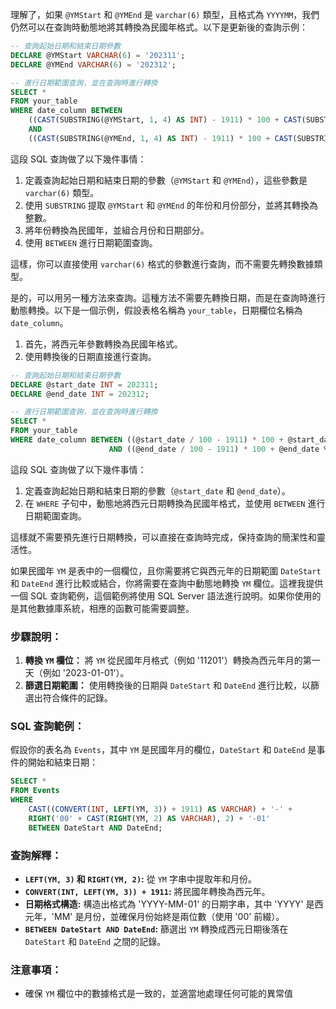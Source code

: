 理解了，如果 `@YMStart` 和 `@YMEnd` 是 `varchar(6)` 類型，且格式為 `YYYYMM`，我們仍然可以在查詢時動態地將其轉換為民國年格式。以下是更新後的查詢示例：

```sql
-- 查詢起始日期和結束日期參數
DECLARE @YMStart VARCHAR(6) = '202311';
DECLARE @YMEnd VARCHAR(6) = '202312';

-- 進行日期範圍查詢，並在查詢時進行轉換
SELECT *
FROM your_table
WHERE date_column BETWEEN 
    ((CAST(SUBSTRING(@YMStart, 1, 4) AS INT) - 1911) * 100 + CAST(SUBSTRING(@YMStart, 5, 2) AS INT)) * 100 + 1
    AND 
    ((CAST(SUBSTRING(@YMEnd, 1, 4) AS INT) - 1911) * 100 + CAST(SUBSTRING(@YMEnd, 5, 2) AS INT)) * 100 + 31;
```

這段 SQL 查詢做了以下幾件事情：

1. 定義查詢起始日期和結束日期的參數（`@YMStart` 和 `@YMEnd`），這些參數是 `varchar(6)` 類型。
2. 使用 `SUBSTRING` 提取 `@YMStart` 和 `@YMEnd` 的年份和月份部分，並將其轉換為整數。
3. 將年份轉換為民國年，並組合月份和日期部分。
4. 使用 `BETWEEN` 進行日期範圍查詢。

這樣，你可以直接使用 `varchar(6)` 格式的參數進行查詢，而不需要先轉換數據類型。

是的，可以用另一種方法來查詢。這種方法不需要先轉換日期，而是在查詢時進行動態轉換。以下是一個示例，假設表格名稱為 `your_table`，日期欄位名稱為 `date_column`。

1. 首先，將西元年參數轉換為民國年格式。
2. 使用轉換後的日期直接進行查詢。

```sql
-- 查詢起始日期和結束日期參數
DECLARE @start_date INT = 202311;
DECLARE @end_date INT = 202312;

-- 進行日期範圍查詢，並在查詢時進行轉換
SELECT *
FROM your_table
WHERE date_column BETWEEN ((@start_date / 100 - 1911) * 100 + @start_date % 100) * 100 + 1
                      AND ((@end_date / 100 - 1911) * 100 + @end_date % 100) * 100 + 31;
```

這段 SQL 查詢做了以下幾件事情：

1. 定義查詢起始日期和結束日期的參數（`@start_date` 和 `@end_date`）。
2. 在 `WHERE` 子句中，動態地將西元日期轉換為民國年格式，並使用 `BETWEEN` 進行日期範圍查詢。

這樣就不需要預先進行日期轉換，可以直接在查詢時完成，保持查詢的簡潔性和靈活性。

如果民國年 `YM` 是表中的一個欄位，且你需要將它與西元年的日期範圍 `DateStart` 和 `DateEnd` 進行比較或結合，你將需要在查詢中動態地轉換 `YM` 欄位。這裡我提供一個 SQL 查詢範例，這個範例將使用 SQL Server 語法進行說明。如果你使用的是其他數據庫系統，相應的函數可能需要調整。

### 步驟說明：

1. **轉換 `YM` 欄位：** 將 `YM` 從民國年月格式（例如 '11201'）轉換為西元年月的第一天（例如 '2023-01-01'）。
2. **篩選日期範圍：** 使用轉換後的日期與 `DateStart` 和 `DateEnd` 進行比較，以篩選出符合條件的記錄。

### SQL 查詢範例：

假設你的表名為 `Events`，其中 `YM` 是民國年月的欄位，`DateStart` 和 `DateEnd` 是事件的開始和結束日期：

```sql
SELECT *
FROM Events
WHERE
    CAST((CONVERT(INT, LEFT(YM, 3)) + 1911) AS VARCHAR) + '-' +
    RIGHT('00' + CAST(RIGHT(YM, 2) AS VARCHAR), 2) + '-01'
    BETWEEN DateStart AND DateEnd;
```

### 查詢解釋：

- **`LEFT(YM, 3)` 和 `RIGHT(YM, 2)`:** 從 `YM` 字串中提取年和月份。
- **`CONVERT(INT, LEFT(YM, 3)) + 1911`:** 將民國年轉換為西元年。
- **日期格式構造:** 構造出格式為 'YYYY-MM-01' 的日期字串，其中 'YYYY' 是西元年，'MM' 是月份，並確保月份始終是兩位數（使用 '00' 前綴）。
- **`BETWEEN DateStart AND DateEnd`:** 篩選出 `YM` 轉換成西元日期後落在 `DateStart` 和 `DateEnd` 之間的記錄。

### 注意事項：

- 確保 `YM` 欄位中的數據格式是一致的，並適當地處理任何可能的異常值
